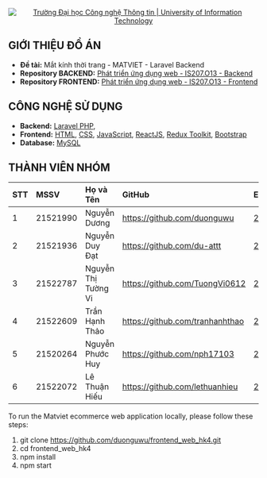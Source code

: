 <p align="center">
  <a href="https://www.uit.edu.vn/" title="Trường Đại học Công nghệ Thông tin" style="border: none;">
    <img src="https://i.imgur.com/WmMnSRt.png" alt="Trường Đại học Công nghệ Thông tin | University of Information Technology">
  </a>
</p>



## GIỚI THIỆU ĐỒ ÁN

-    **Đề tài:** Mắt kính thời trang - MATVIET - Laravel Backend
-    **Repository BACKEND:** [Phát triển ứng dụng web - IS207.O13 - Backend](https://github.com/duonguwu/backend_web_hk4)
-    **Repository FRONTEND:** [Phát triển ứng dụng web - IS207.O13 - Frontend](https://github.com/duonguwu/frontend_web_hk4)

## CÔNG NGHỆ SỬ DỤNG

-    **Backend:** [Laravel PHP](https://laravel.com/), 
-    **Frontend:** [HTML](https://developer.mozilla.org/en-US/docs/Web/HTML), [CSS](https://developer.mozilla.org/en-US/docs/Web/CSS), [JavaScript](https://www.javascript.com/), [ReactJS](https://reactjs.org/), [Redux Toolkit](https://redux.js.org/), [Bootstrap](https://reactstrap.github.io/?path=/story/home-installation--page)
-    **Database:** [MySQL](https://www.mysql.com/)

## THÀNH VIÊN NHÓM

| STT | MSSV     | Họ và Tên            | GitHub                            | Email                  |
| :-- | :------- | :------------------- | :-------------------------------- | :--------------------- |
| 1   | 21521990 | Nguyễn Dương         | https://github.com/duonguwu       | 21521990@gm.uit.edu.vn |
| 2   | 21521936 | Nguyễn Duy Đạt       | https://github.com/du-attt        | 21521936@gm.uit.edu.vn |
| 3   | 21522787 | Nguyễn Thị Tường Vi  | https://github.com/TuongVi0612    | 21522787@gm.uit.edu.vn |
| 4   | 21522609 | Trần Hạnh Thảo       | https://github.com/tranhanhthao   | 21522609@gm.uit.edu.vn |
| 5   | 21520264 | Nguyễn Phước Huy     | https://github.com/nph17103       | 21520264@gm.uit.edu.vn |
| 6   | 21522072 | Lê Thuận Hiếu        | https://github.com/lethuanhieu    | 21522072@gm.uit.edu.vn |

To run the Matviet ecommerce web application locally, please follow these steps:

1. git clone https://github.com/duonguwu/frontend_web_hk4.git
2. cd frontend_web_hk4
3. npm install
4. npm start
